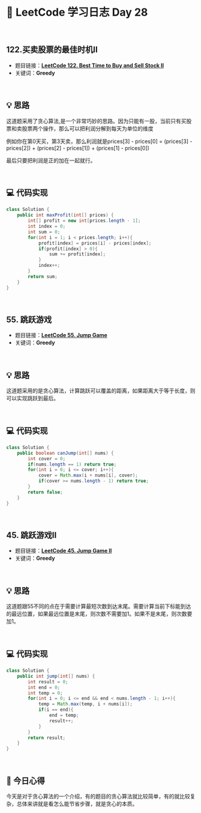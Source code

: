 # 📝 LeetCode 学习日志 Day 28

<br>

## 122.买卖股票的最佳时机II
- 题目链接：[**LeetCode 122. Best Time to Buy and Sell Stock II**](https://leetcode.com/problems/best-time-to-buy-and-sell-stock-ii/)
- 关键词：**Greedy**  

<br>

## 💡 思路
这道题采用了贪心算法,是一个非常巧妙的思路。因为只能有一股，当前只有买股票和卖股票两个操作，那么可以把利润分解到每天为单位的维度

例如你在第0天买，第3天卖，那么利润就是prices[3] - prices[0] = (prices[3] - prices[2]) + (prices[2] - prices[1]) + (prices[1] - prices[0])

最后只要把利润是正的加在一起就行。


<br>

## 💻 代码实现
```java
class Solution {
    public int maxProfit(int[] prices) {
        int[] profit = new int[prices.length - 1];
        int index = 0;
        int sum = 0;
        for(int i = 1; i < prices.length; i++){
            profit[index] = prices[i] - prices[index];
            if(profit[index] > 0){
                sum += profit[index];
            }
            index++;
        }
        return sum;
    }
}
```

<br>

## 55. 跳跃游戏
- 题目链接：[**LeetCode 55. Jump Game**](https://leetcode.com/problems/jump-game/)
- 关键词：**Greedy**

<br>

## 💡 思路
这道题采用的是贪心算法，计算跳跃可以覆盖的距离，如果距离大于等于长度，则可以实现跳跃到最后。


<br>

## 💻 代码实现
```java
class Solution {
    public boolean canJump(int[] nums) {
        int cover = 0;
        if(nums.length == 1) return true;
        for(int i = 0; i <= cover; i++){
            cover = Math.max(i + nums[i], cover);
            if(cover >= nums.length - 1) return true;
        }
        return false;
    }
}
```

<br>

## 45. 跳跃游戏II
- 题目链接：[**LeetCode 45. Jump Game II**](https://leetcode.com/problems/jump-game-ii/)
- 关键词：**Greedy**

<br>

## 💡 思路
这道题跟55不同的点在于需要计算最短次数到达末尾。需要计算当前下标能到达的最远位置，如果最远位置是末尾，则次数不需要加1。如果不是末尾，则次数要加1。

<br>

## 💻 代码实现
```java
class Solution {
    public int jump(int[] nums) {
        int result = 0;
        int end = 0;
        int temp = 0;
        for(int i = 0; i <= end && end < nums.length - 1; i++){
            temp = Math.max(temp, i + nums[i]);
            if(i == end){
                end = temp;
                result++;
            }
        }
        return result;
    }
}
```

<br>

## 📝 今日心得
今天是对于贪心算法的一个介绍，有的题目的贪心算法就比较简单，有的就比较复杂，总体来讲就是看怎么能节省步骤，就是贪心的本质。